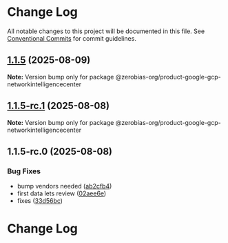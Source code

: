 # Change Log

All notable changes to this project will be documented in this file.
See [Conventional Commits](https://conventionalcommits.org) for commit guidelines.

## [1.1.5](https://github.com/zerobias-org/product/compare/@zerobias-org/product-google-gcp-networkintelligencecenter@1.1.5-rc.1...@zerobias-org/product-google-gcp-networkintelligencecenter@1.1.5) (2025-08-09)

**Note:** Version bump only for package @zerobias-org/product-google-gcp-networkintelligencecenter





## [1.1.5-rc.1](https://github.com/zerobias-org/product/compare/@zerobias-org/product-google-gcp-networkintelligencecenter@1.1.5-rc.0...@zerobias-org/product-google-gcp-networkintelligencecenter@1.1.5-rc.1) (2025-08-08)

**Note:** Version bump only for package @zerobias-org/product-google-gcp-networkintelligencecenter





## 1.1.5-rc.0 (2025-08-08)


### Bug Fixes

* bump vendors needed ([ab2cfb4](https://github.com/zerobias-org/product/commit/ab2cfb4a9cf2e3008e08b068f98011fec096c932))
* first data lets review ([02aee6e](https://github.com/zerobias-org/product/commit/02aee6e8c4f11675de7c63a00f4c8254a67a4dd7))
* fixes ([33d56bc](https://github.com/zerobias-org/product/commit/33d56bcaedf3fa5e3939a33c0fb57eda53539d05))





# Change Log
